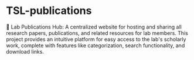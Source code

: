 # TSL-publications
🚀 Lab Publications Hub: A centralized website for hosting and sharing all research papers, publications, and related resources for lab members. This project provides an intuitive platform for easy access to the lab's scholarly work, complete with features like categorization, search functionality, and download links.
